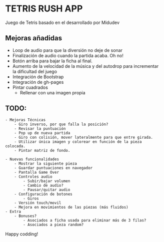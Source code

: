 # TETRIS RUSH APP
Juego de Tetris basado en el desarrollado por Midudev

## Mejoras añadidas
- Loop de audio para que la diversión no deje de sonar
- Finalización de audio cuando la partida acaba. Oh no!
- Botón arriba para bajar la ficha al final.
- Aumento de la velocidad de la música y del autodrop para incrementar la dificultad del juego
- Integración de Bootstrap
- Integración de gh-pages
- Pintar cuadrados
    - Rellenar con una imagen propia

## TODO:
    - Mejoras Técnicas
        - Giro inverso, por que falla la posición?
        - Revisar la puntuación
        - Pop up de nueva partida
        - Giro con colisión, mover lateralmente para que entre girada.
        - Utilizar única imagen y colorear en función de la pieza colocada.
        - Pintar matriz de fondo.

    - Nuevas funcionalidades
        - Mostrar la siguiente pieza
        - Guardar puntuaciones en navegador
        - Pantalla Game Over
        - Controles audio
            - Subir/bajar volumen
            - Cambio de audio?
            - Pausar/quitar audio
        - Configuración de botones
            - Giros
        - Versión touch/movil
        - Mejora en movimientos de las piezas (más fluidos)
    - Extra
        - Bonuses?
            - Asociados a ficha usada para eliminar más de 3 filas?
            - Asociados a pieza random?

Happy codding!